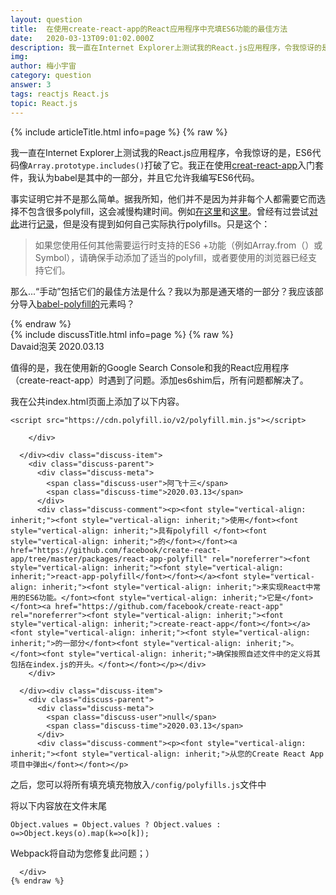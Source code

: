 ```yaml
---
layout: question
title:  在使用create-react-app的React应用程序中充填ES6功能的最佳方法
date:   2020-03-13T09:01:02.000Z
description: 我一直在Internet Explorer上测试我的React.js应用程序，令我惊讶的是，ES6代码像Array.prototype.includes(...
img: 
author: 梅小宇宙
category: question
answer: 3
tags: reactjs React.js
topic: React.js
---
```

<div class="article-root">
  <div class="article">
    {% include articleTitle.html info=page %}
    {% raw %}
    <div class="article-content"><p><font style="vertical-align: inherit;"><font style="vertical-align: inherit;">我一直在Internet Explorer上测试我的React.js应用程序，令我惊讶的是，ES6代码像</font></font><code>Array.prototype.includes()</code><font style="vertical-align: inherit;"><font style="vertical-align: inherit;">打破了它。</font><font style="vertical-align: inherit;">我正在使用</font></font><a href="https://github.com/facebookincubator/create-react-app" rel="noreferrer"><font style="vertical-align: inherit;"><font style="vertical-align: inherit;">creat-react-app</font></font></a><font style="vertical-align: inherit;"><font style="vertical-align: inherit;">入门套件，我认为babel是其中的一部分，并且它允许我编写ES6代码。</font></font></p>

<p><font style="vertical-align: inherit;"><font style="vertical-align: inherit;">事实证明它并不是那么简单。</font><font style="vertical-align: inherit;">据我所知，他们并不是因为并非每个人都需要它而选择不包含很多polyfill，这会减慢构建时间。</font><font style="vertical-align: inherit;">例如</font></font><a href="https://github.com/facebookincubator/create-react-app/issues/942" rel="noreferrer"><font style="vertical-align: inherit;"><font style="vertical-align: inherit;">在这里</font></font></a><font style="vertical-align: inherit;"><font style="vertical-align: inherit;">和</font></font><a href="https://github.com/facebook/create-react-app/issues/914#issuecomment-255336818" rel="noreferrer"><font style="vertical-align: inherit;"><font style="vertical-align: inherit;">这里</font></font></a><font style="vertical-align: inherit;"><font style="vertical-align: inherit;">。</font><font style="vertical-align: inherit;">曾经有过尝试</font></font><a href="https://github.com/facebook/create-react-app/blob/master/packages/react-scripts/template/README.md#supported-language-features" rel="noreferrer"><font style="vertical-align: inherit;"><font style="vertical-align: inherit;">对此</font></font></a><font style="vertical-align: inherit;"><font style="vertical-align: inherit;">进行</font><a href="https://github.com/facebook/create-react-app/blob/master/packages/react-scripts/template/README.md#supported-language-features" rel="noreferrer"><font style="vertical-align: inherit;">记录</font></a><font style="vertical-align: inherit;">，但是没有提到如何自己实际执行polyfills。</font><font style="vertical-align: inherit;">只是这个：</font></font></p>

<blockquote>
  <p><font style="vertical-align: inherit;"><font style="vertical-align: inherit;">如果您使用任何其他需要运行时支持的ES6 +功能（例如Array.from（）或Symbol），请确保手动添加了适当的polyfill，或者要使用的浏览器已经支持它们。</font></font></p>
</blockquote>

<p><font style="vertical-align: inherit;"><font style="vertical-align: inherit;">那么...“手动”包括它们的最佳方法是什么？</font><font style="vertical-align: inherit;">我以为那是通天塔的一部分？</font><font style="vertical-align: inherit;">我应该部分导入</font></font><a href="https://babeljs.io/docs/usage/polyfill/" rel="noreferrer"><font style="vertical-align: inherit;"><font style="vertical-align: inherit;">babel-polyfill的</font></font></a><font style="vertical-align: inherit;"><font style="vertical-align: inherit;">元素</font><font style="vertical-align: inherit;">吗？</font></font></p></div>
    {% endraw %}
  </div>

  <div class="discuss-wrapper">
    {% include discussTitle.html info=page %}
    {% raw %}
    <div class="discuss-item">
        <div class="discuss-parent">
          <div class="discuss-meta">
            <span class="discuss-user">Davaid泡芙</span>
            <span class="discuss-time">2020.03.13</span>
          </div>
          <div class="discuss-comment"><p><font style="vertical-align: inherit;"><font style="vertical-align: inherit;">值得的是，我在使用新的Google Search Console和我的React应用程序（create-react-app）时遇到了问题。</font><font style="vertical-align: inherit;">添加es6shim后，所有问题都解决了。</font></font></p>

<p><font style="vertical-align: inherit;"><font style="vertical-align: inherit;">我在公共index.html页面上添加了以下内容。</font></font></p>

<pre><code>&lt;script src="https://cdn.polyfill.io/v2/polyfill.min.js"&gt;&lt;/script&gt;
</code></pre></div>
        </div>
        
      </div><div class="discuss-item">
        <div class="discuss-parent">
          <div class="discuss-meta">
            <span class="discuss-user">阿飞十三</span>
            <span class="discuss-time">2020.03.13</span>
          </div>
          <div class="discuss-comment"><p><font style="vertical-align: inherit;"><font style="vertical-align: inherit;">使用</font><font style="vertical-align: inherit;">具有polyfill </font><font style="vertical-align: inherit;">的</font></font><a href="https://github.com/facebook/create-react-app/tree/master/packages/react-app-polyfill" rel="noreferrer"><font style="vertical-align: inherit;"><font style="vertical-align: inherit;">react-app-polyfill</font></font></a><font style="vertical-align: inherit;"><font style="vertical-align: inherit;">来实现React中常用的ES6功能。</font><font style="vertical-align: inherit;">它是</font></font><a href="https://github.com/facebook/create-react-app" rel="noreferrer"><font style="vertical-align: inherit;"><font style="vertical-align: inherit;">create-react-app</font></font></a><font style="vertical-align: inherit;"><font style="vertical-align: inherit;">的一部分</font><font style="vertical-align: inherit;">。</font><font style="vertical-align: inherit;">确保按照自述文件中的定义将其包括在index.js的开头。</font></font></p></div>
        </div>
        
      </div><div class="discuss-item">
        <div class="discuss-parent">
          <div class="discuss-meta">
            <span class="discuss-user">null</span>
            <span class="discuss-time">2020.03.13</span>
          </div>
          <div class="discuss-comment"><p><font style="vertical-align: inherit;"><font style="vertical-align: inherit;">从您的Create React App项目中弹出</font></font></p>

<p><font style="vertical-align: inherit;"><font style="vertical-align: inherit;">之后，您可以将所有填充填充物放入</font></font><code>/config/polyfills.js</code><font style="vertical-align: inherit;"><font style="vertical-align: inherit;">文件中</font></font></p>

<p><font style="vertical-align: inherit;"><font style="vertical-align: inherit;">将以下内容放在文件末尾</font></font></p>

<pre><code>Object.values = Object.values ? Object.values : o=&gt;Object.keys(o).map(k=&gt;o[k]);
</code></pre>

<p><font style="vertical-align: inherit;"><font style="vertical-align: inherit;">Webpack将自动为您修复此问题；）</font></font></p></div>
        </div>
        
      </div>
    {% endraw %}
  </div>
<div>
